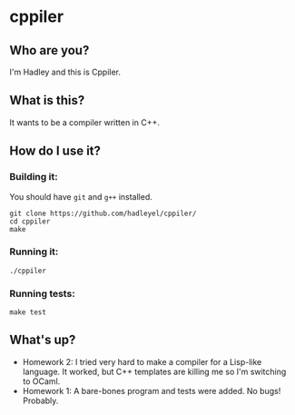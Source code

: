 # cppiler
## Who are you?
I'm Hadley and this is Cppiler.

## What is this?
It wants to be a compiler written in C++.

## How do I use it?
### Building it:

You should have `git` and `g++` installed.

```
git clone https://github.com/hadleyel/cppiler/
cd cppiler
make
```
### Running it:
```
./cppiler
```
### Running tests:
```
make test
```
## What's up?
* Homework 2: I tried very hard to make a compiler for a Lisp-like language. It worked, but C++ templates are killing me so I'm switching to OCaml.
* Homework 1: A bare-bones program and tests were added. No bugs! Probably.
